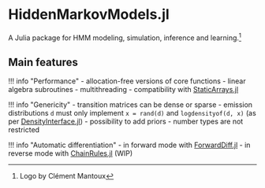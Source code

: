 # HiddenMarkovModels.jl

A Julia package for HMM modeling, simulation, inference and learning.[^1]

[^1]: Logo by Clément Mantoux

## Main features

!!! info "Performance"
    - allocation-free versions of core functions
    - linear algebra subroutines
    - multithreading
    - compatibility with [StaticArrays.jl](https://github.com/JuliaArrays/StaticArrays.jl)

!!! info "Genericity"
    - transition matrices can be dense or sparse
    - emission distributions `d` must only implement `x = rand(d)` and `logdensityof(d, x)` (as per [DensityInterface.jl](https://github.com/JuliaMath/DensityInterface.jl))
    - possibility to add priors
    - number types are not restricted

!!! info "Automatic differentiation"
    - in forward mode with [ForwardDiff.jl](https://github.com/JuliaDiff/ForwardDiff.jl)
    - in reverse mode with [ChainRules.jl](https://github.com/JuliaDiff/ChainRules.jl) (WIP)

